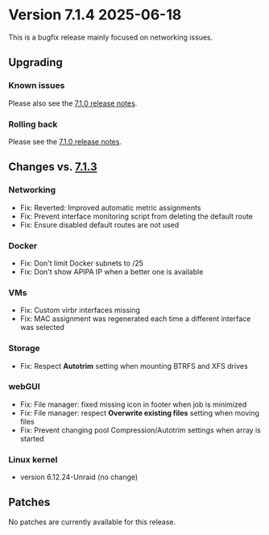 # Version 7.1.4 2025-06-18

This is a bugfix release mainly focused on networking issues.

## Upgrading

### Known issues

Please also see the [7.1.0 release notes](7.1.0.md#known-issues).

### Rolling back

Please see the [7.1.0 release notes](7.1.0.md#rolling-back).

## Changes vs. [7.1.3](7.1.3.md)

### Networking

* Fix: Reverted: Improved automatic metric assignments
* Fix: Prevent interface monitoring script from deleting the default route
* Fix: Ensure disabled default routes are not used

### Docker

* Fix: Don't limit Docker subnets to /25
* Fix: Don't show APIPA IP when a better one is available

### VMs

* Fix: Custom virbr interfaces missing
* Fix: MAC assignment was regenerated each time a different interface was selected

### Storage

* Fix: Respect **Autotrim** setting when mounting BTRFS and XFS drives

### webGUI

* Fix: File manager: fixed missing icon in footer when job is minimized
* Fix: File manager: respect **Overwrite existing files** setting when moving files
* Fix: Prevent changing pool Compression/Autotrim settings when array is started

### Linux kernel

* version 6.12.24-Unraid (no change)

## Patches

No patches are currently available for this release.
